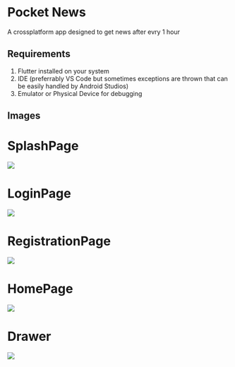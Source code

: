# Pocket News
A crossplatform app designed to get news after evry 1 hour

## Requirements
1. Flutter installed on your system
2. IDE (preferrably VS Code but sometimes exceptions are thrown that can be easily handled by Android Studios)
3. Emulator or Physical Device for debugging
## Images
# SplashPage
![](Screenshot_2020-05-31-20-50-12-373_com.example.news.jpg)
# LoginPage
![](Screenshot_2020-05-31-20-50-16-346_com.example.news.jpg)
# RegistrationPage
![](Screenshot_2020-05-31-20-50-50-288_com.example.news.jpg)
# HomePage
![](Screenshot_2020-05-31-20-50-50-288_com.example.news.jpg)
# Drawer
![](Screenshot_2020-05-31-20-51-09-269_com.example.news.jpg)
